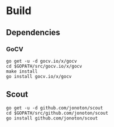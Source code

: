 # Build

## Dependencies
### GoCV
```
go get -u -d gocv.io/x/gocv
cd $GOPATH/src/gocv.io/x/gocv
make install
go install gocv.io/x/gocv
```

## Scout
```
go get -u -d github.com/jonoton/scout
cd $GOPATH/src/github.com/jonoton/scout
go install github.com/jonoton/scout
```
